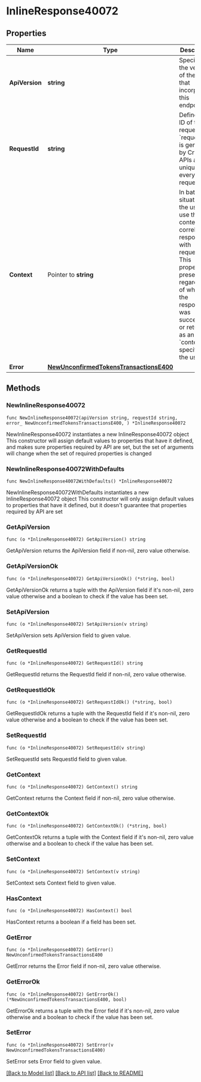 # InlineResponse40072

## Properties

Name | Type | Description | Notes
------------ | ------------- | ------------- | -------------
**ApiVersion** | **string** | Specifies the version of the API that incorporates this endpoint. | 
**RequestId** | **string** | Defines the ID of the request. The &#x60;requestId&#x60; is generated by Crypto APIs and it&#39;s unique for every request. | 
**Context** | Pointer to **string** | In batch situations the user can use the context to correlate responses with requests. This property is present regardless of whether the response was successful or returned as an error. &#x60;context&#x60; is specified by the user. | [optional] 
**Error** | [**NewUnconfirmedTokensTransactionsE400**](NewUnconfirmedTokensTransactionsE400.md) |  | 

## Methods

### NewInlineResponse40072

`func NewInlineResponse40072(apiVersion string, requestId string, error_ NewUnconfirmedTokensTransactionsE400, ) *InlineResponse40072`

NewInlineResponse40072 instantiates a new InlineResponse40072 object
This constructor will assign default values to properties that have it defined,
and makes sure properties required by API are set, but the set of arguments
will change when the set of required properties is changed

### NewInlineResponse40072WithDefaults

`func NewInlineResponse40072WithDefaults() *InlineResponse40072`

NewInlineResponse40072WithDefaults instantiates a new InlineResponse40072 object
This constructor will only assign default values to properties that have it defined,
but it doesn't guarantee that properties required by API are set

### GetApiVersion

`func (o *InlineResponse40072) GetApiVersion() string`

GetApiVersion returns the ApiVersion field if non-nil, zero value otherwise.

### GetApiVersionOk

`func (o *InlineResponse40072) GetApiVersionOk() (*string, bool)`

GetApiVersionOk returns a tuple with the ApiVersion field if it's non-nil, zero value otherwise
and a boolean to check if the value has been set.

### SetApiVersion

`func (o *InlineResponse40072) SetApiVersion(v string)`

SetApiVersion sets ApiVersion field to given value.


### GetRequestId

`func (o *InlineResponse40072) GetRequestId() string`

GetRequestId returns the RequestId field if non-nil, zero value otherwise.

### GetRequestIdOk

`func (o *InlineResponse40072) GetRequestIdOk() (*string, bool)`

GetRequestIdOk returns a tuple with the RequestId field if it's non-nil, zero value otherwise
and a boolean to check if the value has been set.

### SetRequestId

`func (o *InlineResponse40072) SetRequestId(v string)`

SetRequestId sets RequestId field to given value.


### GetContext

`func (o *InlineResponse40072) GetContext() string`

GetContext returns the Context field if non-nil, zero value otherwise.

### GetContextOk

`func (o *InlineResponse40072) GetContextOk() (*string, bool)`

GetContextOk returns a tuple with the Context field if it's non-nil, zero value otherwise
and a boolean to check if the value has been set.

### SetContext

`func (o *InlineResponse40072) SetContext(v string)`

SetContext sets Context field to given value.

### HasContext

`func (o *InlineResponse40072) HasContext() bool`

HasContext returns a boolean if a field has been set.

### GetError

`func (o *InlineResponse40072) GetError() NewUnconfirmedTokensTransactionsE400`

GetError returns the Error field if non-nil, zero value otherwise.

### GetErrorOk

`func (o *InlineResponse40072) GetErrorOk() (*NewUnconfirmedTokensTransactionsE400, bool)`

GetErrorOk returns a tuple with the Error field if it's non-nil, zero value otherwise
and a boolean to check if the value has been set.

### SetError

`func (o *InlineResponse40072) SetError(v NewUnconfirmedTokensTransactionsE400)`

SetError sets Error field to given value.



[[Back to Model list]](../README.md#documentation-for-models) [[Back to API list]](../README.md#documentation-for-api-endpoints) [[Back to README]](../README.md)


